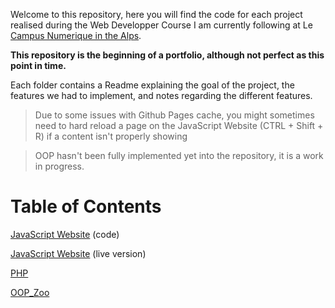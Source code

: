 Welcome to this repository, here you will find the code for each project realised during the Web Developper Course I am currently following at Le [Campus Numerique in the Alps](https://le-campus-numerique.fr/wp-content/uploads/2024/02/Programme-developpeur-avance.pdf). 

**This repository is the beginning of a portfolio, although not perfect as this point in time.**

Each folder contains a Readme explaining the goal of the project, the features we had to implement, and notes regarding the different features.

> Due to some issues with Github Pages cache, you might sometimes need to hard reload a page on the JavaScript Website (CTRL + Shift + R) if a content isn't properly showing

> OOP hasn't been fully implemented yet into the repository, it is a work in progress.

# Table of Contents

[JavaScript Website](https://github.com/nightandstars/Dev_Projects/tree/main/JS_Website) (code)

[JavaScript Website](https://nightandstars.github.io/Dev_Projects/JS_Website/Home/home.html) (live version)

[PHP](https://github.com/nightandstars/Dev_Projects/tree/main/PHP)

[OOP_Zoo](https://github.com/nightandstars/Dev_Projects/tree/main/OOP_Zoo)
